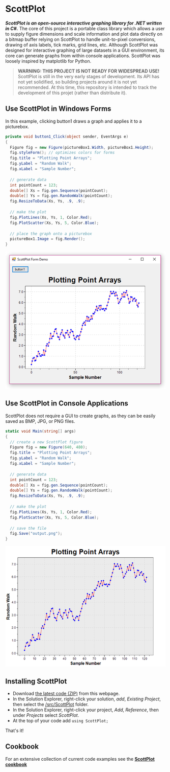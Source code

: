 # ScottPlot

***ScottPlot is an open-source interactive graphing library for .NET written in C#.*** The core of this project is a portable class library which allows a user to supply figure dimensions and scale information and plot data directly on a bitmap buffer relying on ScottPlot to handle unit-to-pixel conversions, drawing of axis labels, tick marks, grid lines, etc. Although ScottPlot was designed for interactive graphing of large datasets in a GUI environment, its core can generate graphs from within console applications. ScottPlot was loosely inspired by matplotlib for Python.

> **WARNING: THIS PROJECT IS NOT READY FOR WIDESPREAD USE!** ScottPlot is still in the very early stages of development. Its API has not yet solidified, so building projects around it is not yet recommended. At this time, this repository is intended to track the development of this projet (rather than distribute it).

## Use ScottPlot in Windows Forms
In this example, clicking button1 draws a graph and applies it to a picturebox.

```C#
private void button1_Click(object sender, EventArgs e)
{
  Figure fig = new Figure(pictureBox1.Width, pictureBox1.Height);
  fig.styleForm(); // optimizes colors for forms
  fig.title = "Plotting Point Arrays";
  fig.yLabel = "Random Walk";
  fig.xLabel = "Sample Number";

  // generate data
  int pointCount = 123;
  double[] Xs = fig.gen.Sequence(pointCount);
  double[] Ys = fig.gen.RandomWalk(pointCount);
  fig.ResizeToData(Xs, Ys, .9, .9);

  // make the plot
  fig.PlotLines(Xs, Ys, 1, Color.Red);
  fig.PlotScatter(Xs, Ys, 5, Color.Blue);
  
  // place the graph onto a picturebox
  pictureBox1.Image = fig.Render();
}
```

![](/doc/screenshots/picturebox.png)


## Use ScottPlot in Console Applications
ScottPlot does not require a GUI to create graphs, as they can be easily saved as BMP, JPG, or PNG files.

```C#
static void Main(string[] args)
{
  // create a new ScottPlot figure
  Figure fig = new Figure(640, 480);
  fig.title = "Plotting Point Arrays";
  fig.yLabel = "Random Walk";
  fig.xLabel = "Sample Number";

  // generate data
  int pointCount = 123;
  double[] Xs = fig.gen.Sequence(pointCount);
  double[] Ys = fig.gen.RandomWalk(pointCount);
  fig.ResizeToData(Xs, Ys, .9, .9);

  // make the plot
  fig.PlotLines(Xs, Ys, 1, Color.Red);
  fig.PlotScatter(Xs, Ys, 5, Color.Blue);

  // save the file
  fig.Save("output.png");
}
```

![](/doc/screenshots/console.png)

## Installing ScottPlot
* Download [the latest code (ZIP)](https://github.com/swharden/ScottPlot/archive/master.zip) from this webpage.
* In the Solution Explorer, right-click your solution, _add_, _Existing Project_, then select the [/src/ScottPlot](/src/ScottPlot) folder.
* In the Solution Explorer, right-click your project, _Add_, _Reference_, then under _Projects_ select _ScottPlot_.
* At the top of your code add `using ScottPlot;`

That's it!

## Cookbook
For an extensive collection of current code examples see the **[ScottPlot cookbook](/doc/cookbook)**

